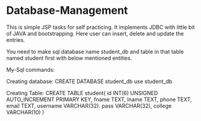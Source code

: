 # Database-Management
This is simple JSP tasks for self practicing. It implements JDBC with little bit of JAVA and bootstrapping. Here user can insert, delete and update the entries.

You need to make sql database name student_db and table in that table named student first with below mentioned entities.

My-Sql commands:

Creating database:
CREATE DATABASE student_db
use student_db

Creating Table:
CREATE TABLE student(
id INT(6) UNSIGNED AUTO_INCREMENT PRIMARY KEY,
fname TEXT,
lname TEXT,
phone TEXT,
email TEXT,
username VARCHAR(32).
pass VARCHAR(32),
college VARCHAR(10)
)
